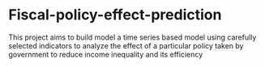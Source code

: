 # Fiscal-policy-effect-prediction
This project aims to build model a time series based model using carefully selected indicators to analyze the effect of a particular policy taken by government to reduce income inequality and its efficiency

